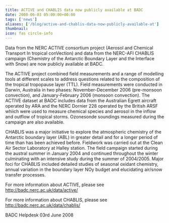 ```yaml
---
title: ACTIVE and CHABLIS data now publicly available at BADC
date: 2008-06-03 05:00:00+00:00
tags: ['news']
aliases: ['/blog/active-and-chablis-data-now-publicly-available-at']
thumbnail: 
icon: fas circle-info
---
```



Data from the NERC ACTIVE consortium project (Aerosol and Chemical Transport In tropical conVection) and data from the NERC-AFI CHABLIS campaign (Chemistry of the Antarctic Boundary Layer and the Interface with Snow) are now publicly available at BADC.


 The ACTIVE project combined field measurements and a range of modelling tools at different scales to address questions related to the composition of the tropical tropopause layer (TTL).
Field measurements were conducted in Darwin, Australia in two phases: November-December 2006 (pre-monsoon convection), and January-February 2006 (monsoon convection). The ACTIVE dataset at BADC includes data from the Australian Egrett aircraft operated by ARA and the NERC Dornier 228 operated by the British ARSF whiich were used to measure chemical species and aerosol in the inflow and outflow of tropical storms. Ozonesonde soundings measured during the campaign are also available.


 CHABLIS was a major initiative to explore the atmospheric chemistry of the Antarctic boundary layer (ABL) in greater detail and for a longer period of time than has been achieved before.
Fieldwork was carried out at the Clean Air Sector Laboratory at Halley station. The field campaign started during the austral summer in January 2004 and continued throughout the winter culminating with an intensive study during the summer of 2004/2005. Major foci for CHABLIS included detailed studies of seasonal oxidant chemistry, annual variation in the boundary layer NOy budget and elucidating air/snow transfer processes.


 For more information about ACTIVE, please see <http://badc.nerc.ac.uk/data/active/>


 For more information about CHABLIS, please see <http://badc.nerc.ac.uk/data/chablis/>


 
BADC Helpdesk
03rd June 2008



